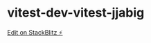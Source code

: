 # vitest-dev-vitest-jjabig

[Edit on StackBlitz ⚡️](https://stackblitz.com/edit/vitest-dev-vitest-jjabig)